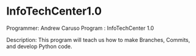 # InfoTechCenter1.0

Programmer: Andrew Caruso
Program : InfoTechCenter 1.0

Description: This program will teach us how to make Branches, Commits, and develop Python code.

